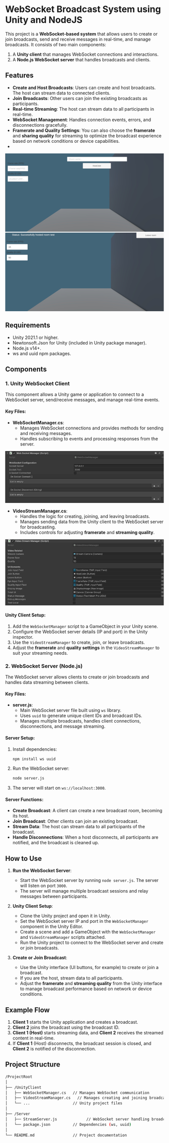 # WebSocket Broadcast System using Unity and NodeJS 

This project is a **WebSocket-based system** that allows users to create or join broadcasts, send and receive messages in real-time, and manage broadcasts. It consists of two main components:
1. A **Unity client** that manages WebSocket connections and interactions.
2. A **Node.js WebSocket server** that handles broadcasts and clients.


## Features
- **Create and Host Broadcasts**: Users can create and host broadcasts. The host can stream data to connected clients.
- **Join Broadcasts**: Other users can join the existing broadcasts as participants.
- **Real-time Streaming**: The host can stream data to all participants in real-time.
- **WebSocket Management**: Handles connection events, errors, and disconnections gracefully.
- **Framerate and Quality Settings**: You can also choose the **framerate** and **sharing quality** for streaming to optimize the broadcast experience based on network conditions or device capabilities.
- 
![Screenshot1](Images/screenshot1.jpg)
![Screenshot2](Images/screenshot2.jpg)

## Requirements
- Unity 2021.1 or higher.
- Newtonsoft.Json for Unity (included in Unity package manager).
- Node.js v14+.
- ws and uuid npm packages.

## Components
### 1. Unity WebSocket Client
This component allows a Unity game or application to connect to a WebSocket server, send/receive messages, and manage real-time events.

#### Key Files:
- **WebSocketManager.cs**: 
  - Manages WebSocket connections and provides methods for sending and receiving messages.
  - Handles subscribing to events and processing responses from the server.

![WebSocketManager](Images/WebSocketManager.jpg)

- **VideoStreamManager.cs**:
  - Handles the logic for creating, joining, and leaving broadcasts.
  - Manages sending data from the Unity client to the WebSocket server for broadcasting.
  - Includes controls for adjusting **framerate** and **streaming quality**.
  
![VideoStreamManager](Images/VideoStreamManager.jpg)
#### Unity Client Setup:
1. Add the `WebSocketManager` script to a GameObject in your Unity scene.
2. Configure the WebSocket server details (IP and port) in the Unity inspector.
3. Use the `VideoStreamManager` to create, join, or leave broadcasts.
4. Adjust the **framerate** and **quality settings** in the `VideoStreamManager` to suit your streaming needs.

### 2. WebSocket Server (Node.js)
The WebSocket server allows clients to create or join broadcasts and handles data streaming between clients.

#### Key Files:
- **server.js**:
  - Main WebSocket server file built using `ws` library.
  - Uses `uuid` to generate unique client IDs and broadcast IDs.
  - Manages multiple broadcasts, handles client connections, disconnections, and message streaming.

#### Server Setup:
1. Install dependencies:
    ```bash
    npm install ws uuid
    ```
2. Run the WebSocket server:
    ```bash
    node server.js
    ```
3. The server will start on `ws://localhost:3000`.

#### Server Functions:
- **Create Broadcast**: A client can create a new broadcast room, becoming its host.
- **Join Broadcast**: Other clients can join an existing broadcast.
- **Stream Data**: The host can stream data to all participants of the broadcast.
- **Handle Disconnections**: When a host disconnects, all participants are notified, and the broadcast is cleaned up.

## How to Use
1. **Run the WebSocket Server**:
    - Start the WebSocket server by running `node server.js`. The server will listen on port `3000`.
    - The server will manage multiple broadcast sessions and relay messages between participants.

2. **Unity Client Setup**:
    - Clone the Unity project and open it in Unity.
    - Set the WebSocket server IP and port in the `WebSocketManager` component in the Unity Editor.
    - Create a scene and add a GameObject with the `WebSocketManager` and `VideoStreamManager` scripts attached.
    - Run the Unity project to connect to the WebSocket server and create or join broadcasts.

3. **Create or Join Broadcast**:
    - Use the Unity interface (UI buttons, for example) to create or join a broadcast.
    - If you are the host, stream data to all participants.
    - Adjust the **framerate** and **streaming quality** from the Unity interface to manage broadcast performance based on network or device conditions.

## Example Flow
1. **Client 1** starts the Unity application and creates a broadcast.
2. **Client 2** joins the broadcast using the broadcast ID.
3. **Client 1 (Host)** starts streaming data, and **Client 2** receives the streamed content in real-time.
4. If **Client 1** (Host) disconnects, the broadcast session is closed, and **Client 2** is notified of the disconnection.

## Project Structure
```bash
/ProjectRoot
│
├── /UnityClient
│   ├── WebSocketManager.cs   // Manages WebSocket communication
│   ├── VideoStreamManager.cs   // Manages creating and joining broadcasts
│   └── ...                   // Unity project files
│
├── /Server
│   ├── StreamServer.js             // WebSocket server handling broadcasts and clients
│   └── package.json          // Dependencies (ws, uuid)
│
└── README.md                 // Project documentation
